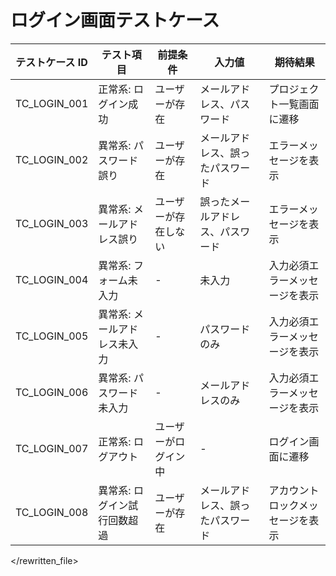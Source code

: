 # ログイン画面テストケース

| テストケース ID | テスト項目                   | 前提条件             | 入力値                           | 期待結果                         |
| --------------- | ---------------------------- | -------------------- | -------------------------------- | -------------------------------- |
| TC_LOGIN_001    | 正常系: ログイン成功         | ユーザーが存在       | メールアドレス、パスワード       | プロジェクト一覧画面に遷移       |
| TC_LOGIN_002    | 異常系: パスワード誤り       | ユーザーが存在       | メールアドレス、誤ったパスワード | エラーメッセージを表示           |
| TC_LOGIN_003    | 異常系: メールアドレス誤り   | ユーザーが存在しない | 誤ったメールアドレス、パスワード | エラーメッセージを表示           |
| TC_LOGIN_004    | 異常系: フォーム未入力       | -                    | 未入力                           | 入力必須エラーメッセージを表示   |
| TC_LOGIN_005    | 異常系: メールアドレス未入力 | -                    | パスワードのみ                   | 入力必須エラーメッセージを表示   |
| TC_LOGIN_006    | 異常系: パスワード未入力     | -                    | メールアドレスのみ               | 入力必須エラーメッセージを表示   |
| TC_LOGIN_007    | 正常系: ログアウト           | ユーザーがログイン中 | -                                | ログイン画面に遷移               |
| TC_LOGIN_008    | 異常系: ログイン試行回数超過 | ユーザーが存在       | メールアドレス、誤ったパスワード | アカウントロックメッセージを表示 |

</rewritten_file>
